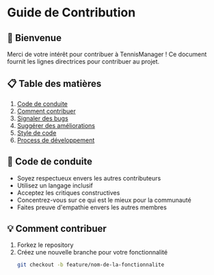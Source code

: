 # Guide de Contribution

## 🌟 Bienvenue

Merci de votre intérêt pour contribuer à TennisManager ! Ce document fournit les lignes directrices pour contribuer au projet.

## 📋 Table des matières

1. [Code de conduite](#code-de-conduite)
2. [Comment contribuer](#comment-contribuer)
3. [Signaler des bugs](#signaler-des-bugs)
4. [Suggérer des améliorations](#suggérer-des-améliorations)
5. [Style de code](#style-de-code)
6. [Process de développement](#process-de-développement)

## 🤝 Code de conduite

- Soyez respectueux envers les autres contributeurs
- Utilisez un langage inclusif
- Acceptez les critiques constructives
- Concentrez-vous sur ce qui est le mieux pour la communauté
- Faites preuve d'empathie envers les autres membres

## 💡 Comment contribuer

1. Forkez le repository
2. Créez une nouvelle branche pour votre fonctionnalité
   ```bash
   git checkout -b feature/nom-de-la-fonctionnalite
